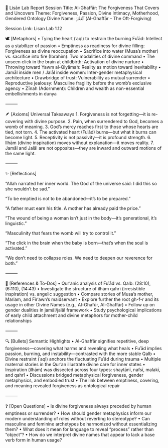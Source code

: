 🧪 Lisān Lab Report
Session Title: Al-Ghaffār: The Forgiveness That Covers and Uncovers
Theme: Forgiveness, Passion, Divine Intimacy, Motherhood, Gendered Ontology
Divine Name: ٱلْغَفَّارُ (Al-Ghaffār – The Oft-Forgiving)

Session Link: 
Lisan Lab 1.12

🕊️ [Metaphors] 
	•	Tying the heart (ʿaql) to restrain the burning Fuʾād: Intellect as a stabilizer of passion
	•	Emptiness as readiness for divine filling: Forgiveness as divine reoccupation
	•	Sacrifice into water (Musa’s mother) vs. sacrifice into fire (Ibrahim): Two modalities of divine command
	•	The unseen click in the brain at childbirth: Activation of divine nurture
	•	Throwing toward Yawm al-Qiyāmah: Reality as motion toward inevitability
	•	Jamāl inside men / Jalāl inside women: Inter-gender metaphysical architecture
	•	Drawbridge of trust: Vulnerability as mutual surrender
	•	Reproductive jealousy: Masculine fragility before the womb’s exclusive agency
	•	Zīnah (Adornment): Children and wealth as non-essential embellishments in dunya

⸻

🪶 [Axioms] Universal Takeaways
	1.	Forgiveness is not forgetting—it is re-covering with divine purpose.
	2.	Pain, when surrendered to God, becomes a womb of meaning.
	3.	God’s mercy reaches first to those whose hearts are tied, not torn.
	4.	The activated heart (Fuʾād) burns—but what it burns can become light.
	5.	Receptivity is not passivity—it is profound strength.
	6.	Ilhām (divine inspiration) moves without explanation—it moves reality.
	7.	Jamāl and Jalāl are not opposites—they are inward and outward motions of the same light.

⸻

✨ [Reflections] 

“Allah narrated her inner world. The God of the universe said: I did this so she wouldn’t be sad.”

“To be emptied is not to be abandoned—it’s to be prepared.”

“A father must earn his title. A mother has already paid the price.”

“The wound of being a woman isn’t just in the body—it’s generational, it’s linguistic.”

“Masculinity that fears the womb will try to control it.”

“The click in the brain when the baby is born—that’s when the soul is activated.”

“We don’t need to collapse roles. We need to deepen our reverence for both.”

⸻

📖 [References & To-Dos]
	•	Qur’anic analysis of Fuʾād vs. Qalb: (28:10), (6:110), (14:43)
	•	Investigate the structure of ilhām qahrī (irresistible inspiration) vs. angelic suggestion
	•	Compare stories of Musa’s mother, Mariam, and Firʿawn’s maidservant
	•	Explore further the root gh-f-r and its usage in other Divine Names (e.g., Al-Ghafūr, Al-Ghaffār)
	•	Follow up on gender dualities in jamāl/jalāl framework
	•	Study psychological implications of early child attachment and divine metaphors for mother-child relationships

⸻

🔍 [Bullets] Semantic Highlights
	•	Al-Ghaffār signifies repetitive, deep forgiveness—covering what harms and revealing what heals
	•	Fuʾād implies passion, burning, and instability—contrasted with the more stable Qalb
	•	Divine restraint (ʿaql) anchors the fluctuating Fuʾād during trauma
	•	Multiple maternal stories in the Qur’an illustrate divine care for inner states
	•	Inspiration (ilhām) was dissected across four types: shayṭānī, nafsī, malakī, and qahrī
	•	Discussions bridged metaphysical forgiveness, gender metaphysics, and embodied trust
	•	The link between emptiness, covering, and meaning revealed forgiveness as ontological repair

⸻

❓ [Open Questions]
	•	Is divine forgiveness always preceded by human emptiness or surrender?
	•	How should gender metaphysics inform our modern understanding of roles without reverting to stereotype?
	•	Can masculine and feminine archetypes be harmonized without essentializing them?
	•	What does it mean for language to reveal “process” rather than “object”?
	•	How do we interpret divine names that appear to lack a base verb form in human usage?